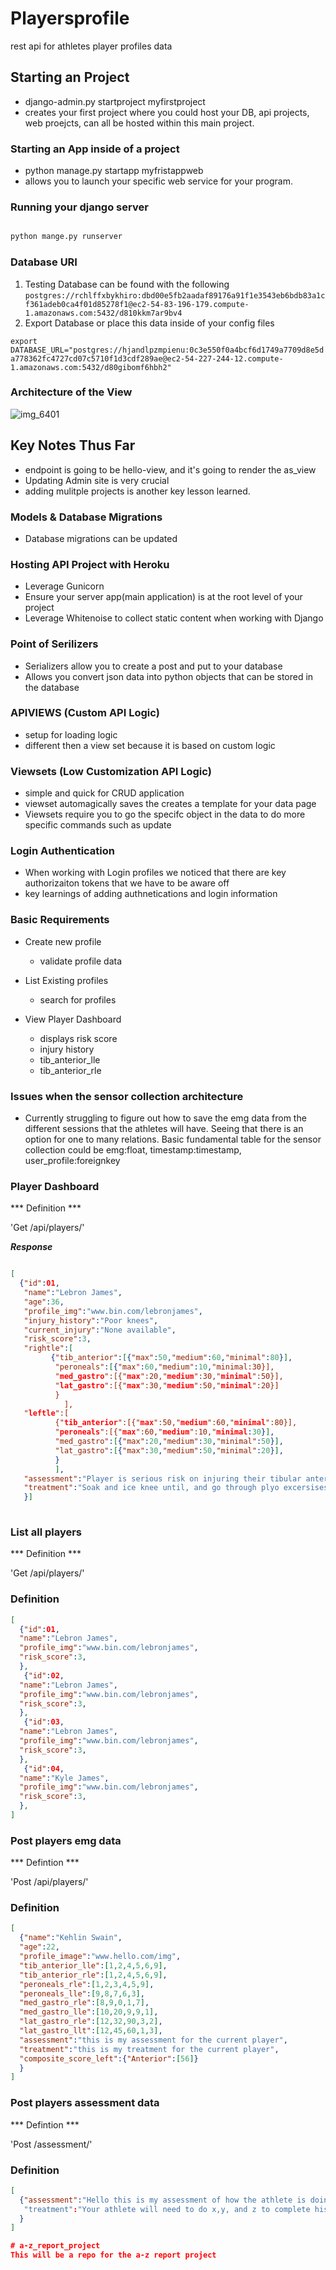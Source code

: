 # Playersprofile 
rest api for athletes player profiles data

## Starting an Project
- django-admin.py startproject myfirstproject
- creates your first project where you could host your DB, api projects, web proejcts, can all be hosted within this main project. 

### Starting an App inside of a project
- python manage.py startapp myfristappweb
- allows you to launch your specific web service for your program.

### Running your django server
``` python

python mange.py runserver

```

### Database URI
1. Testing Database can be found with the following
```postgres://rchlffxbykhiro:dbd00e5fb2aadaf89176a91f1e3543eb6bdb83a1cf361adeb0ca4f01d85278f1@ec2-54-83-196-179.compute-1.amazonaws.com:5432/d810kkm7ar9bv4```
1. Export Database or place this data inside of your config files

```export DATABASE_URL="postgres://hjandlpzmpienu:0c3e550f0a4bcf6d1749a7709d8e5da778362fc4727cd07c5710f1d3cdf289ae@ec2-54-227-244-12.compute-1.amazonaws.com:5432/d80gibomf6hbh2"```


### Architecture of the View
![img_6401](https://user-images.githubusercontent.com/9138420/46054554-6ea76580-c10d-11e8-95b0-43eaf86b6386.JPG)

## Key Notes Thus Far
- endpoint is going to be hello-view, and it's going to render the as_view
- Updating Admin site is very crucial 
- adding mulitple projects is another key lesson learned.

### Models & Database Migrations 
- Database migrations can be updated 

### Hosting API Project with Heroku 
- Leverage Gunicorn 
- Ensure your server app(main application) is at the root level of your project 
- Leverage Whitenoise to collect static content when working with Django

### Point of Serilizers 
- Serializers allow you to create a post and put to your database 
- Allows you convert json data into python objects that can be stored in the database

### APIVIEWS (Custom API Logic)
- setup for loading logic 
- different then a view set because it is based on custom logic

### Viewsets (Low Customization API Logic)
- simple and quick for CRUD application
- viewset automagically saves the creates a template for your data page 
- Viewsets require you to go the specifc object in the data to do more specific commands such as update


### Login Authentication
- When working with Login profiles we noticed that there are key authorizaiton tokens that we have to be aware off 
- key learnings of adding authnetications and login information

### Basic Requirements 
- Create new profile 
    - validate profile data

- List Existing profiles
    - search for profiles

- View Player Dashboard
   - displays risk score
   - injury history
   - tib_anterior_lle
   - tib_anterior_rle

### Issues when the sensor collection architecture
- Currently struggling to figure out how to save the emg data from the different sessions that the athletes will have. Seeing that there is an option for one to many relations. Basic fundamental table for the sensor collection could be emg:float, timestamp:timestamp, user_profile:foreignkey

### Player Dashboard 

*** Definition ***

'Get /api/players/<id>'

***Response***

``` json

[
  {"id":01,
   "name":"Lebron James",
   "age":36,
   "profile_img":"www.bin.com/lebronjames",
   "injury_history":"Poor knees",
   "current_injury":"None available",
   "risk_score":3,
   "rightle":[
         {"tib_anterior":[{"max":50,"medium":60,"minimal":80}],
          "peroneals":[{"max":60,"medium":10,"minimal:30}],
          "med_gastro":[{"max":20,"medium":30,"minimal":50}],
          "lat_gastro":[{"max":30,"medium":50,"minimal":20}]
          }
            ],
   "leftle":[
          {"tib_anterior":[{"max":50,"medium":60,"minimal":80}],
          "peroneals":[{"max":60,"medium":10,"minimal:30}],
          "med_gastro":[{"max":20,"medium":30,"minimal":50}],
          "lat_gastro":[{"max":30,"medium":50,"minimal":20}],
          }
          ],
   "assessment":"Player is serious risk on injuring their tibular anterior",
   "treatment":"Soak and ice knee until, and go through plyo excersises"
   }]
   
  ```
  ### List all players
  
  *** Definition ***

'Get /api/players/'

### Definition
  
  ``` json 
  [
    {"id":01,
    "name":"Lebron James",
    "profile_img":"www.bin.com/lebronjames",
    "risk_score":3,
    },
     {"id":02,
    "name":"Lebron James",
    "profile_img":"www.bin.com/lebronjames",
    "risk_score":3,
    },
     {"id":03,
    "name":"Lebron James",
    "profile_img":"www.bin.com/lebronjames",
    "risk_score":3,
    },
     {"id":04,
    "name":"Kyle James",
    "profile_img":"www.bin.com/lebronjames",
    "risk_score":3,
    },
  ]
```
### Post players emg data 

*** Defintion ***

'Post /api/players/'
  
### Definition

``` json
[
  {"name":"Kehlin Swain",
  "age":22,
  "profile_image":"www.hello.com/img",
  "tib_anterior_lle":[1,2,4,5,6,9],
  "tib_anterior_rle":[1,2,4,5,6,9],
  "peroneals_rle":[1,2,3,4,5,9],
  "peroneals_lle":[9,8,7,6,3],
  "med_gastro_rle":[8,9,0,1,7],
  "med_gastro_lle":[10,20,9,9,1],
  "lat_gastro_rle":[12,32,90,3,2],
  "lat_gastro_llt":[12,45,60,1,3],
  "assessment":"this is my assessment for the current player",
  "treatment":"this is my treatment for the current player",
  "composite_score_left":{"Anterior":[56]}
  }
]
```

### Post players assessment data 

*** Defintion ***

'Post /assessment/<id>'
  
### Definition

``` json
[
  {"assessment":"Hello this is my assessment of how the athlete is doing in his trials"
   "treatment":"Your athlete will need to do x,y, and z to complete his next actions"
  }
]

# a-z_report_project
This will be a repo for the a-z report project
